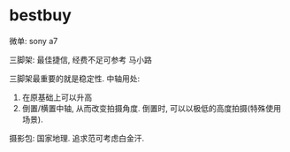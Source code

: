 # bestbuy
微单: sony a7

三脚架: 最佳捷信, 经费不足可参考 马小路

三脚架最重要的就是稳定性.
中轴用处:
1. 在原基础上可以升高
2. 倒置/横置中轴, 从而改变拍摄角度. 倒置时, 可以以极低的高度拍摄(特殊使用场景).

摄影包: 国家地理. 追求范可考虑白金汗.
